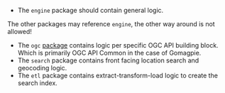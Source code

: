 - The `engine` package should contain general logic.

The other packages may reference `engine`, the other way around is not allowed!
- The `ogc` [package](ogc/README.md) contains logic per specific OGC API building block. Which is primarily OGC API Common in the case of Gomagpie.
- The `search` package contains front facing location search and geocoding logic.
- The `etl` package contains extract-transform-load logic to create the search index.